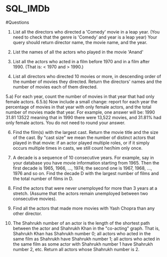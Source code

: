 # SQL_IMDb

#Questions

1. List all the directors who directed a 'Comedy' movie in a leap year. (You need to check that 
the genre is 'Comedy’ and year is a leap year) Your query should return director name, the 
movie name, and the year.

2. List the names of all the actors who played in the movie 'Anand'

3. List all the actors who acted in a film before 1970 and in a film after 1990. (That is: < 1970 
and > 1990.)

4. List all directors who directed 10 movies or more, in descending order of the number of 
movies they directed. Return the directors' names and the number of movies each of them 
directed.

5.a) For each year, count the number of movies in that year that had only female actors.
6.5.b) Now include a small change: report for each year the percentage of movies in that 
year with only female actors, and the total number of movies made that year. For 
example, one answer will be: 1990 31.81 13522 meaning that in 1990 there were 
13,522 movies, and 31.81% had only female actors. You do not need to round your 
answer.

6. Find the film(s) with the largest cast. Return the movie title and the size of the cast. By "cast 
size" we mean the number of distinct actors that played in that movie: if an actor played 
multiple roles, or if it simply occurs multiple times in casts, we still count her/him only 
once.

7. A decade is a sequence of 10 consecutive years. For example, say in your database you have 
movie information starting from 1965. Then the first decade is 1965, 1966, ..., 1974; the 
second one is 1967, 1968, ..., 1976 and so on. Find the decade D with the largest number of 
films and the total number of films in D.

8. Find the actors that were never unemployed for more than 3 years at a stretch. (Assume 
that the actors remain unemployed between two consecutive movies).

9. Find all the actors that made more movies with Yash Chopra than any other director.

10. The Shahrukh number of an actor is the length of the shortest path between the actor and 
Shahrukh Khan in the "co-acting" graph. That is, Shahrukh Khan has Shahrukh number 0; all 
actors who acted in the same film as Shahrukh have Shahrukh number 1; all actors who 
acted in the same film as some actor with Shahrukh number 1 have Shahrukh number 2, etc. 
Return all actors whose Shahrukh number is 2.
